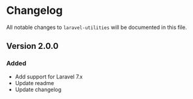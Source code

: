 # Changelog

All notable changes to `laravel-utilities` will be documented in this file.

## Version 2.0.0

### Added
- Add support for Laravel 7.x
- Update readme
- Update changelog